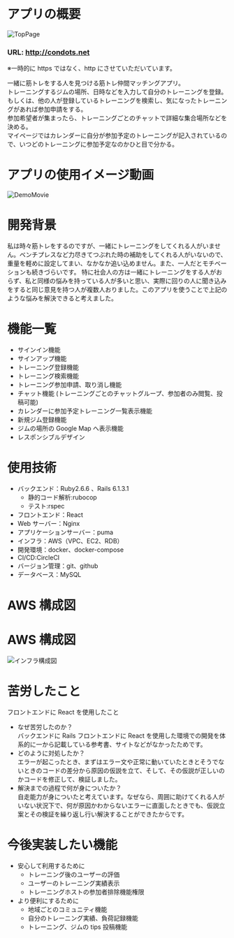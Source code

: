 # アプリの概要

![TopPage](https://user-images.githubusercontent.com/53566393/116806111-d8116f80-ab65-11eb-9f76-f8fce5b81c8e.png)

### URL: http://condots.net

※一時的に https ではなく、http にさせていただいています。

一緒に筋トレをする人を見つける筋トレ仲間マッチングアプリ。  
トレーニングするジムの場所、日時などを入力して自分のトレーニングを登録。  
もしくは、他の人が登録しているトレーニングを検索し、気になったトレーニングがあれば参加申請をする。  
参加希望者が集まったら、トレーニングごとのチャットで詳細な集合場所などを決める。  
マイページではカレンダーに自分が参加予定のトレーニングが記入されているので、いつどのトレーニングに参加予定なのかひと目で分かる。

# アプリの使用イメージ動画

![DemoMovie](https://user-images.githubusercontent.com/53566393/116832004-c8d60480-abed-11eb-8b3b-207f3606f6b3.gif)

# 開発背景

私は時々筋トレをするのですが、一緒にトレーニングをしてくれる人がいません。ベンチプレスなど力尽きてつぶれた時の補助をしてくれる人がいないので、重量を軽めに設定してまい、なかなか追い込めません。また、一人だとモチベーションも続きづらいです。
特に社会人の方は一緒にトレーニングをする人がおらず、私と同様の悩みを持っている人が多いと思い、実際に回りの人に聞き込みをすると同じ意見を持つ人が複数人おりました。このアプリを使うことで上記のような悩みを解決できると考えました。

# 機能一覧

- サインイン機能
- サインアップ機能
- トレーニング登録機能
- トレーニング検索機能
- トレーニング参加申請、取り消し機能
- チャット機能 (トレーニングごとのチャットグループ、参加者のみ閲覧、投稿可能)
- カレンダーに参加予定トレーニング一覧表示機能
- 新規ジム登録機能
- ジムの場所の Google Map へ表示機能
- レスポンシブルデザイン

# 使用技術

- バックエンド：Ruby2.6.6 、Rails 6.1.3.1
  - 静的コード解析:rubocop
  - テスト:rspec
- フロントエンド：React
- Web サーバー：Nginx
- アプリケーションサーバー：puma
- インフラ：AWS（VPC、EC2、RDB）
- 開発環境：docker、docker-compose
- CI/CD:CircleCI
- バージョン管理：git、github
- データベース：MySQL

# AWS 構成図

# AWS 構成図

![インフラ構成図](https://user-images.githubusercontent.com/53566393/116805304-64b92f00-ab60-11eb-974f-da069f8ca80f.png)

# 苦労したこと

フロントエンドに React を使用したこと

- なぜ苦労したのか？  
  バックエンドに Rails フロントエンドに React を使用した環境での開発を体系的に一から記載している参考書、サイトなどがなかったためです。
- どのように対処したか？  
  エラーが起こったとき、まずはエラー文や正常に動いていたときとそうでないときのコードの差分から原因の仮説を立て、そして、その仮説が正しいのかコードを修正して、検証しました。
- 解決までの過程で何が身についたか？  
  自走能力が身についたと考えています。なぜなら、周囲に助けてくれる人がいない状況下で、何が原因かわからないエラーに直面したときでも、仮説立案とその検証を繰り返し行い解決することができたからです。

# 今後実装したい機能

- 安心して利用するために
  - トレーニング後のユーザーの評価
  - ユーザーのトレーニング実績表示
  - トレーニングホストの参加者排除機能権限
- より便利にするために
  - 地域ごとのコミュニティ機能
  - 自分のトレーニング実績、負荷記録機能
  - トレーニング、ジムの tips 投稿機能
